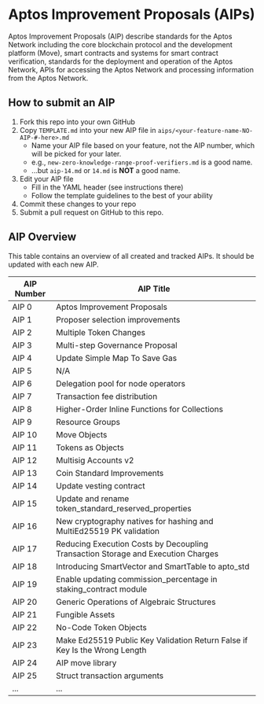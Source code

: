 # Aptos Improvement Proposals (AIPs)

Aptos Improvement Proposals (AIP) describe standards for the Aptos Network including the core blockchain protocol and the development platform (Move), smart contracts and systems for smart contract verification, standards for the deployment and operation of the Aptos Network, APIs for accessing the Aptos Network and processing information from the Aptos Network.

## How to submit an AIP

 1. Fork this repo into your own GitHub
 2. Copy `TEMPLATE.md` into your new AIP file in `aips/<your-feature-name-NO-AIP-#-here>.md`
    + Name your AIP file based on your feature, not the AIP number, which will be picked for your later.
    + e.g., `new-zero-knowledge-range-proof-verifiers.md` is a good name.
    - ...but `aip-14.md` or `14.md` is **NOT** a good name.
 3. Edit your AIP file
    - Fill in the YAML header (see instructions there)
    - Follow the template guidelines to the best of your ability
 4. Commit these changes to your repo
 5. Submit a pull request on GitHub to this repo.

## AIP Overview

This table contains an overview of all created and tracked AIPs. It should be updated with each new AIP.

| AIP Number | AIP Title |
|--|--|
| AIP 0 | Aptos Improvement Proposals |
| AIP 1 | Proposer selection improvements |
| AIP 2 | Multiple Token Changes |
| AIP 3 | Multi-step Governance Proposal |
| AIP 4 | Update Simple Map To Save Gas |
| AIP 5 | N/A |
| AIP 6 | Delegation pool for node operators |
| AIP 7 | Transaction fee distribution |
| AIP 8 | Higher-Order Inline Functions for Collections |
| AIP 9 | Resource Groups |
| AIP 10 | Move Objects |
| AIP 11 | Tokens as Objects |
| AIP 12 | Multisig Accounts v2 |
| AIP 13 | Coin Standard Improvements |
| AIP 14 | Update vesting contract |
| AIP 15 | Update and rename token_standard_reserved_properties |
| AIP 16 | New cryptography natives for hashing and MultiEd25519 PK validation |
| AIP 17 | Reducing Execution Costs by Decoupling Transaction Storage and Execution Charges |
| AIP 18 | Introducing SmartVector and SmartTable to apto_std |
| AIP 19 | Enable updating commission_percentage in staking_contract module |
| AIP 20 | Generic Operations of Algebraic Structures |
| AIP 21 | Fungible Assets |
| AIP 22 | No-Code Token Objects |
| AIP 23 | Make Ed25519 Public Key Validation Return False if Key Is the Wrong Length |
| AIP 24 | AIP move library |
| AIP 25 | Struct transaction arguments |
| ... | ... |
